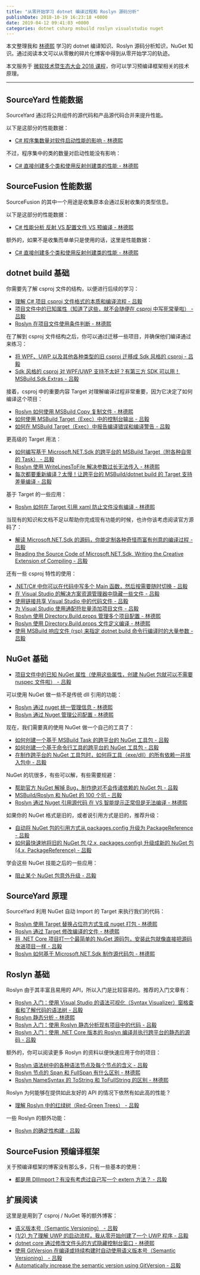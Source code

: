 ```yaml
---
title: "从零开始学习 dotnet 编译过程和 Roslyn 源码分析"
publishDate: 2018-10-19 16:23:18 +0800
date: 2019-04-12 09:41:03 +0800
categories: dotnet csharp msbuild roslyn visualstudio nuget
---
```


本文整理我和 [林德熙](https://blog.lindexi.com/) 学习的 dotnet 编译知识、Roslyn 源码分析知识，NuGet 知识。通过阅读本文可以从零散的碎片化博客中得到从零开始学习的轨迹。

本文服务于 [微软技术暨生态大会 2018 课程](/post/dotnet-build-and-roslyn-course-in-tech-summit-2018.html)，你可以学习预编译框架相关的技术原理。

---

## SourceYard 性能数据

SourceYard 通过将公共组件的源代码和产品源代码合并来提升性能。

以下是这部分的性能数据：

- [C# 程序集数量对软件启动性能的影响 - 林德熙](https://blog.lindexi.com/post/C-%E7%A8%8B%E5%BA%8F%E9%9B%86%E6%95%B0%E9%87%8F%E5%AF%B9%E8%BD%AF%E4%BB%B6%E5%90%AF%E5%8A%A8%E6%80%A7%E8%83%BD%E7%9A%84%E5%BD%B1%E5%93%8D.html)

不过，程序集中的类的数量对启动性能没有影响：

- [C# 直接创建多个类和使用反射创建类的性能 - 林德熙](https://blog.lindexi.com/post/C-%E7%9B%B4%E6%8E%A5%E5%88%9B%E5%BB%BA%E5%A4%9A%E4%B8%AA%E7%B1%BB%E5%92%8C%E4%BD%BF%E7%94%A8%E5%8F%8D%E5%B0%84%E5%88%9B%E5%BB%BA%E7%B1%BB%E7%9A%84%E6%80%A7%E8%83%BD.html)

## SourceFusion 性能数据

SourceFusion 的其中一个用途是收集原本会通过反射收集的类型信息。

以下是这部分的性能数据：

- [C# 性能分析 反射 VS 配置文件 VS 预编译 - 林德熙](https://blog.lindexi.com/post/C-%E6%80%A7%E8%83%BD%E5%88%86%E6%9E%90-%E5%8F%8D%E5%B0%84-VS-%E9%85%8D%E7%BD%AE%E6%96%87%E4%BB%B6-VS-%E9%A2%84%E7%BC%96%E8%AF%91.html)

额外的，如果不是收集而单单只是使用的话，这里是性能数据：

- [C# 直接创建多个类和使用反射创建类的性能 - 林德熙](https://blog.lindexi.com/post/C-%E7%9B%B4%E6%8E%A5%E5%88%9B%E5%BB%BA%E5%A4%9A%E4%B8%AA%E7%B1%BB%E5%92%8C%E4%BD%BF%E7%94%A8%E5%8F%8D%E5%B0%84%E5%88%9B%E5%BB%BA%E7%B1%BB%E7%9A%84%E6%80%A7%E8%83%BD.html)

## dotnet build 基础

你需要先了解 csproj 文件的结构，以便进行后续的学习：

- [理解 C# 项目 csproj 文件格式的本质和编译流程 - 吕毅](/post/understand-the-csproj.html)
- [项目文件中的已知属性（知道了这些，就不会随便在 csproj 中写死常量啦） - 吕毅](/post/known-properties-in-csproj.html)
- [Roslyn 在项目文件使用条件判断 - 林德熙](https://blog.lindexi.com/post/Roslyn-%E5%9C%A8%E9%A1%B9%E7%9B%AE%E6%96%87%E4%BB%B6%E4%BD%BF%E7%94%A8%E6%9D%A1%E4%BB%B6%E5%88%A4%E6%96%AD.html)

在了解到 csproj 文件结构之后，你可以通过迁移一些项目，并确保他们编译通过来练习：

- [将 WPF、UWP 以及其他各种类型的旧 csproj 迁移成 Sdk 风格的 csproj - 吕毅](/post/introduce-new-style-csproj-into-net-framework.html)
- [Sdk 风格的 csproj 对 WPF/UWP 支持不太好？有第三方 SDK 可以用！MSBuild.Sdk.Extras - 吕毅](/post/use-msbuild-sdk-extras-for-wpf-and-uwp.html)

接着，csproj 中的重要内容 Target 对理解编译过程非常重要，因为它决定了如何编译这个项目：

- [Roslyn 如何使用 MSBuild Copy 复制文件 - 林德熙](https://blog.lindexi.com/post/Roslyn-%E5%A6%82%E4%BD%95%E4%BD%BF%E7%94%A8-MSBuild-Copy-%E5%A4%8D%E5%88%B6%E6%96%87%E4%BB%B6.html)
- [如何使用 MSBuild Target（Exec）中的控制台输出 - 吕毅](/post/exec-task-of-msbuild-target.html)
- [如何在 MSBuild Target（Exec）中报告编译错误和编译警告 - 吕毅](/post/standard-error-warning-format.html)

更高级的 Target 用法：

- [如何编写基于 Microsoft.NET.Sdk 的跨平台的 MSBuild Target（附各种自带的 Task） - 吕毅](/post/write-msbuild-target.html)
- [Roslyn 使用 WriteLinesToFile 解决参数过长无法传入 - 林德熙](https://blog.lindexi.com/post/Roslyn-%E4%BD%BF%E7%94%A8-WriteLinesToFile-%E8%A7%A3%E5%86%B3%E5%8F%82%E6%95%B0%E8%BF%87%E9%95%BF%E6%97%A0%E6%B3%95%E4%BC%A0%E5%85%A5.html)
- [每次都要重新编译？太慢！让跨平台的 MSBuild/dotnet build 的 Target 支持差量编译 - 吕毅](/post/msbuild-incremental-build.html)

基于 Target 的一些应用：

- [Roslyn 如何在 Target 引用 xaml 防止文件没有编译 - 林德熙](https://blog.lindexi.com/post/Roslyn-%E5%A6%82%E4%BD%95%E5%9C%A8-Target-%E5%BC%95%E7%94%A8-xaml-%E9%98%B2%E6%AD%A2%E6%96%87%E4%BB%B6%E6%B2%A1%E6%9C%89%E7%BC%96%E8%AF%91.html)

当现有的知识和文档不足以帮助你完成现有功能的时候，也许你该考虑阅读官方源码了：

- [解读 Microsoft.NET.Sdk 的源码，你能定制各种奇怪而富有创意的编译过程 - 吕毅](/post/read-microsoft-net-sdk.html)
- [Reading the Source Code of Microsoft.NET.Sdk, Writing the Creative Extension of Compiling - 吕毅](/post/read-microsoft-net-sdk-en.html)

还有一些 csproj 特性的使用：

- [.NET/C# 中你可以在代码中写多个 Main 函数，然后按需要随时切换 - 吕毅](/post/write-multiple-main-and-related-startup-codes.html)
- [在 Visual Studio 的解决方案资源管理器中隐藏一些文件 - 吕毅](/post/make-items-invisible-in-vs-solution-explorer.html)
- [使用链接共享 Visual Studio 中的代码文件 - 吕毅](/visualstudio/2016/08/01/share-code-with-add-as-link.html)
- [为 Visual Studio 使用通配符批量添加项目文件 - 吕毅](/post/vs/2017/09/26/wildcards-in-vs-projects.html)
- [Roslyn 使用 Directory.Build.props 管理多个项目配置 - 林德熙](https://blog.lindexi.com/post/Roslyn-%E4%BD%BF%E7%94%A8-Directory.Build.props-%E7%AE%A1%E7%90%86%E5%A4%9A%E4%B8%AA%E9%A1%B9%E7%9B%AE%E9%85%8D%E7%BD%AE.html)
- [Roslyn 使用 Directory.Build.props 文件定义编译 - 林德熙](https://blog.lindexi.com/post/Roslyn-%E4%BD%BF%E7%94%A8-Directory.Build.props-%E6%96%87%E4%BB%B6%E5%AE%9A%E4%B9%89%E7%BC%96%E8%AF%91.html)
- [使用 MSBuild 响应文件 (rsp) 来指定 dotnet build 命令行编译时的大量参数 - 吕毅](/post/msbuild-response-files.html)

## NuGet 基础

- [项目文件中的已知 NuGet 属性（使用这些属性，创建 NuGet 包就可以不需要 nuspec 文件啦） - 吕毅](/post/known-nuget-properties-in-csproj.html)

可以使用 NuGet 做一些不是传统 dll 引用的功能：

- [Roslyn 通过 nuget 统一管理信息 - 林德熙](https://blog.lindexi.com/post/Roslyn-%E9%80%9A%E8%BF%87-nuget-%E7%BB%9F%E4%B8%80%E7%AE%A1%E7%90%86%E4%BF%A1%E6%81%AF.html)
- [Roslyn 通过 Nuget 管理公司配置 - 林德熙](https://blog.lindexi.com/post/Roslyn-%E9%80%9A%E8%BF%87-Nuget-%E7%AE%A1%E7%90%86%E5%85%AC%E5%8F%B8%E9%85%8D%E7%BD%AE.html)

现在，我们需要真的使用 NuGet 做一个自己的工具了：

- [如何创建一个基于 MSBuild Task 的跨平台的 NuGet 工具包 - 吕毅](/post/create-a-cross-platform-msbuild-task-based-nuget-tool.html)
- [如何创建一个基于命令行工具的跨平台的 NuGet 工具包 - 吕毅](/post/create-a-cross-platform-command-based-nuget-tool.html)
- [在制作跨平台的 NuGet 工具包时，如何将工具（exe/dll）的所有依赖一并放入包中 - 吕毅](/post/include-dependencies-into-nuget-tool-package.html)

NuGet 的坑很多，有些可以解，有些需要规避：

- [帮助官方 NuGet 解掉 Bug，制作绝对不会传递依赖的 NuGet 包 - 吕毅](/post/prevent-nuget-package-been-depended.html)
- [MSBuild/Roslyn 和 NuGet 的 100 个坑 - 吕毅](/post/problems-of-msbuild-and-nuget.html)
- [Roslyn 通过 Nuget 引用源代码 在 VS 智能提示正常但是无法编译 - 林德熙](https://blog.lindexi.com/post/Roslyn-%E9%80%9A%E8%BF%87-Nuget-%E5%BC%95%E7%94%A8%E6%BA%90%E4%BB%A3%E7%A0%81-%E5%9C%A8-VS-%E6%99%BA%E8%83%BD%E6%8F%90%E7%A4%BA%E6%AD%A3%E5%B8%B8%E4%BD%86%E6%98%AF%E6%97%A0%E6%B3%95%E7%BC%96%E8%AF%91.html)

如果你的 NuGet 格式是旧的，或者说引用方式是旧的，推荐升级：

- [自动将 NuGet 包的引用方式从 packages.config 升级为 PackageReference - 吕毅](/post/migrate-packages-config-to-package-reference.html)
- [如何最快速地将旧的 NuGet 包 (2.x, packages.config) 升级成新的 NuGet 包 (4.x, PackageReference) - 吕毅](/post/migrate-nuget-package-from-powershell-to-props-and-targets.html)

学会这些 NuGet 技能之后的一些应用：

- [阻止某个 NuGet 包意外升级 - 吕毅](/post/prevent-nuget-package-upgrade.html)

## SourceYard 原理

SourceYard 利用 NuGet 自动 Import 的 Target 来执行我们的代码：

- [Roslyn 使用 Target 替换占位符方式生成 nuget 打包 - 林德熙](https://blog.lindexi.com/post/Roslyn-%E4%BD%BF%E7%94%A8-Target-%E6%9B%BF%E6%8D%A2%E5%8D%A0%E4%BD%8D%E7%AC%A6%E6%96%B9%E5%BC%8F%E7%94%9F%E6%88%90-nuget-%E6%89%93%E5%8C%85.html)
- [Roslyn 通过 Target 修改编译的文件 - 林德熙](https://blog.lindexi.com/post/Roslyn-%E9%80%9A%E8%BF%87-Target-%E4%BF%AE%E6%94%B9%E7%BC%96%E8%AF%91%E7%9A%84%E6%96%87%E4%BB%B6.html)
- [将 .NET Core 项目打一个最简单的 NuGet 源码包，安装此包就像直接把源码放进项目一样 - 吕毅](/post/the-simplest-way-to-pack-a-source-code-nuget-package.html)
- [Roslyn 如何基于 Microsoft.NET.Sdk 制作源代码包 - 林德熙](https://blog.lindexi.com/post/Roslyn-%E5%A6%82%E4%BD%95%E5%9F%BA%E4%BA%8E-Microsoft.NET.Sdk-%E5%88%B6%E4%BD%9C%E6%BA%90%E4%BB%A3%E7%A0%81%E5%8C%85.html)

## Roslyn 基础

Roslyn 由于其丰富且易用的 API，所以入门是比较容易的。推荐的入门文章有：

- [Roslyn 入门：使用 Visual Studio 的语法可视化（Syntax Visualizer）窗格查看和了解代码的语法树 - 吕毅](/post/roslyn-syntax-visualizer.html)
- [Roslyn 静态分析 - 林德熙](https://blog.lindexi.com/post/Roslyn-%E9%9D%99%E6%80%81%E5%88%86%E6%9E%90.html)
- [Roslyn 入门：使用 Roslyn 静态分析现有项目中的代码 - 吕毅](/post/analysis-code-of-existed-projects-using-roslyn.html)
- [Roslyn 入门：使用 .NET Core 版本的 Roslyn 编译并执行跨平台的静态的源码 - 吕毅](/post/compile-and-invoke-code-using-roslyn.html)

额外的，你可以阅读更多 Roslyn 的资料以便快速应用于你的项目：

- [Roslyn 语法树中的各种语法节点及每个节点的含义 - 吕毅](/post/roslyn-syntax-tree-nodes.html)
- [Roslyn 节点的 Span 和 FullSpan 有什么区别 - 林德熙](https://blog.lindexi.com/post/Roslyn-%E8%8A%82%E7%82%B9%E7%9A%84-Span-%E5%92%8C-FullSpan-%E6%9C%89%E4%BB%80%E4%B9%88%E5%8C%BA%E5%88%AB.html)
- [Roslyn NameSyntax 的 ToString 和 ToFullString 的区别 - 林德熙](https://blog.lindexi.com/post/Roslyn-NameSyntax-%E7%9A%84-ToString-%E5%92%8C-ToFullString-%E7%9A%84%E5%8C%BA%E5%88%AB.html)

Roslyn 为何能够在提供如此友好的 API 的情况下依然有如此高的性能？

- [理解 Roslyn 中的红绿树（Red-Green Trees） - 吕毅](/post/the-red-green-tree-of-roslyn.html)

一些 Roslyn 的额外功能：

- [Roslyn 的确定性构建 - 吕毅](/post/deterministic-builds-in-roslyn.html)

## SourceFusion 预编译框架

关于预编译框架的博客没有那么多，只有一些基本的使用：

- [都是用 DllImport？有没有考虑过自己写一个 extern 方法？ - 吕毅](/post/write-your-own-extern-method.html)

## 扩展阅读

这里是是用到了 csproj / NuGet 等的额外博客：

- [语义版本号（Semantic Versioning） - 吕毅](/post/semantic-version.html)
- [(1/2) 为了理解 UWP 的启动流程，我从零开始创建了一个 UWP 程序 - 吕毅](/post/create-uwp-app-from-zero-0.html)
- [dotnet core 通过修改文件头的方式隐藏控制台窗口 - 林德熙](https://blog.lindexi.com/post/dotnet-core-%E9%80%9A%E8%BF%87%E4%BF%AE%E6%94%B9%E6%96%87%E4%BB%B6%E5%A4%B4%E7%9A%84%E6%96%B9%E5%BC%8F%E9%9A%90%E8%97%8F%E6%8E%A7%E5%88%B6%E5%8F%B0%E7%AA%97%E5%8F%A3.html)
- [使用 GitVersion 在编译或持续构建时自动使用语义版本号（Semantic Versioning） - 吕毅](/post/automatically-semantic-versioning-using-git-version-task.html)
- [Automatically increase the semantic version using GitVersion - 吕毅](/post/automatically-semantic-versioning-using-git-version-task.en.html)
